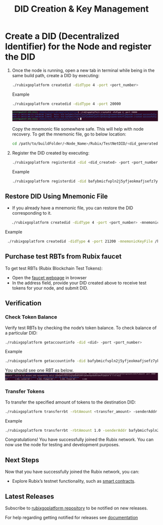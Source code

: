 ﻿---
title: DID Creation & Key Management
sidebar_label: DID Creation & Key Management
---

<!-- File: docs/developer-guides/setup/did-creation.md -->
# Create a DID (Decentralized Identifier) for the Node and register the DID

1. Once the node is running, open a new tab in terminal while being in the same build path, create a DID by executing:

   ```bash
   ./rubixgoplatform createdid -didType 4 -port <port_number>
   ```
   Example
    ```bash
    ./rubixgoplatform createdid -didType 4 -port 20000
    ```
    ![DID Creation](/img/didcreate.png)

   Copy the mnemonic file somewhere safe. This will help with node recovery. To get the mnemonic file, go to below location:
   ```bash
   cd /path/to/buildFolder/<Node_Name>/Rubix/TestNetDID/<did_generated>
   ```

2. Register the DID created by executing:
   ```bash
   ./rubixgoplatform registerdid -did <did_created> -port <port_number>
    ```
    Example
    ```bash
    ./rubixgoplatform registerdid -did bafybmicfvpln2j5yfjeokmafjsefz7ykibvtsg2swxmnr6nhvflj6qvo34 -port 20000
    ```

## Restore DID Using Mnemonic File
- If you already have a mnemonic file, you can restore the DID corresponding to it.

 ```bash
    ./rubixgoplatform createdid -didType 4 -port <port_number> -mnemonicKeyFile < path_to_mnemonic_file > 
```
Example
```bash
 ./rubixgoplatform createdid -didType 4 -port 21200 -mnemonicKeyFile /home/rubix/Sai-Rubix/rubixgoplatform/linux/node12/Rubix/saimnemonic.txt
```


## Purchase test RBTs from Rubix faucet
To get test RBTs (Rubix Blockchain Test Tokens):
 - Open the [faucet webpage](http://103.209.145.177:4000/) in browser
 - In the address field, provide your DID created above to receive test tokens for your node, and submit DID.


## Verification

### Check Token Balance
Verify test RBTs by checking the node’s token balance. 
To check balance of a particular DID:
   ```bash
   ./rubixgoplatform getaccountinfo -did <did> -port <port_number>
   ```
   Example
   ```bash
   ./rubixgoplatform getaccountinfo -did bafybmicfvpln2j5yfjeokmafjsefz7ykibvtsg2swxmnr6nhvflj6qvo34 -port 20000
   ```
You should see one RBT as below.
![Account Info](/img/getaccountinfo.png)

### Transfer Tokens
To transfer the specified amount of tokens to the destination DID:
   ```bash
   ./rubixgoplatform transferrbt -rbtAmount <transfer_amount> -senderAddr <sender_did> -receiverAddr <receiver_did>  -port <sender_port_number>
   ```
   Example
   ```bash
   ./rubixgoplatform transferrbt -rbtAmount 1.0 -senderAddr bafybmicfvpln2j5yfjeokmafjsefz7ykibvtsg2swxmnr6nhvflj6qvo34 -receiverAddr bafybmibhh5zyobsmrn3t5yfeviwruifkogp3xmonhdzgc7qksyvhgqtble -port 20000
   ```

Congratulations! You have successfully joined the Rubix network. You can now use the node for testing and development purposes.

## Next Steps

Now that you have successfully joined the Rubix network, you can:
- Explore Rubix’s testnet functionality, such as [smart contracts](https://learn.rubix.net/smartcontract/).

## Latest Releases

Subscribe to [rubixgoplatform repository](https://github.com/rubixchain/rubixgoplatform) to be notified on new releases.

For help regarding getting notified for releases see [documentation](https://docs.github.com/en/account-and-profile/managing-subscriptions-and-notifications-on-github/managing-subscriptions-for-activity-on-github/viewing-your-subscriptions)
